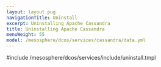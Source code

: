 ```yaml
---
layout: layout.pug
navigationTitle: Uninstall
excerpt: Uninstalling Apache Cassandra
title: Uninstalling Apache Cassandra
menuWeight: 55
model: /mesosphere/dcos/services/cassandra/data.yml
---
```


#include /mesosphere/dcos/services/include/uninstall.tmpl
